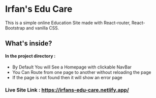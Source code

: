 # Irfan's Edu Care

This is a simple online Education Site made with React-router, React-Bootstrap and vanilla CSS. 

## What's inside?

#### In the project directory :
* By Default You will See a Homepage with clickable NavBar 
* You Can Route from one page to another without reloading the page
* If the page is not found then it will show an error page

### Live Site Link : [ https://irfans-edu-care.netlify.app/ ](https://irfans-edu-care.netlify.app/)